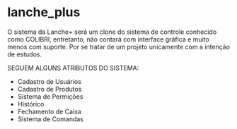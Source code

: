 # lanche_plus
O sistema da Lanche+ será um clone do sistema de controle conhecido como COLIBRI, entretanto, não contará com interface gráfica e muito menos com suporte. Por se tratar de um projeto unicamente com a intenção de estudos.

SEGUEM ALGUNS ATRIBUTOS DO SISTEMA:
- Cadastro de Usuários
- Cadastro de Produtos
- Sistema de Permições
- Histórico
- Fechamento de Caixa
- Sistema de Comandas